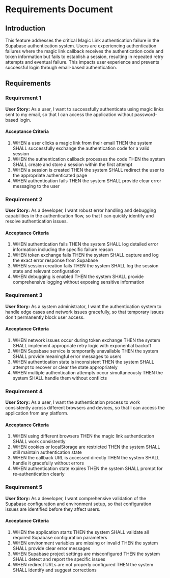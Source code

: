 # Requirements Document

## Introduction

This feature addresses the critical Magic Link authentication failure in the Supabase authentication system. Users are experiencing authentication failures where the magic link callback receives the authentication code and token information but fails to establish a session, resulting in repeated retry attempts and eventual failure. This impacts user experience and prevents successful login through email-based authentication.

## Requirements

### Requirement 1

**User Story:** As a user, I want to successfully authenticate using magic links sent to my email, so that I can access the application without password-based login.

#### Acceptance Criteria

1. WHEN a user clicks a magic link from their email THEN the system SHALL successfully exchange the authentication code for a valid session
2. WHEN the authentication callback processes the code THEN the system SHALL create and store a session within the first attempt
3. WHEN a session is created THEN the system SHALL redirect the user to the appropriate authenticated page
4. WHEN authentication fails THEN the system SHALL provide clear error messaging to the user

### Requirement 2

**User Story:** As a developer, I want robust error handling and debugging capabilities in the authentication flow, so that I can quickly identify and resolve authentication issues.

#### Acceptance Criteria

1. WHEN authentication fails THEN the system SHALL log detailed error information including the specific failure reason
2. WHEN token exchange fails THEN the system SHALL capture and log the exact error response from Supabase
3. WHEN session creation fails THEN the system SHALL log the session state and relevant configuration
4. WHEN debugging is enabled THEN the system SHALL provide comprehensive logging without exposing sensitive information

### Requirement 3

**User Story:** As a system administrator, I want the authentication system to handle edge cases and network issues gracefully, so that temporary issues don't permanently block user access.

#### Acceptance Criteria

1. WHEN network issues occur during token exchange THEN the system SHALL implement appropriate retry logic with exponential backoff
2. WHEN Supabase service is temporarily unavailable THEN the system SHALL provide meaningful error messages to users
3. WHEN authentication state is inconsistent THEN the system SHALL attempt to recover or clear the state appropriately
4. WHEN multiple authentication attempts occur simultaneously THEN the system SHALL handle them without conflicts

### Requirement 4

**User Story:** As a user, I want the authentication process to work consistently across different browsers and devices, so that I can access the application from any platform.

#### Acceptance Criteria

1. WHEN using different browsers THEN the magic link authentication SHALL work consistently
2. WHEN cookies or localStorage are restricted THEN the system SHALL still maintain authentication state
3. WHEN the callback URL is accessed directly THEN the system SHALL handle it gracefully without errors
4. WHEN authentication state expires THEN the system SHALL prompt for re-authentication clearly

### Requirement 5

**User Story:** As a developer, I want comprehensive validation of the Supabase configuration and environment setup, so that configuration issues are identified before they affect users.

#### Acceptance Criteria

1. WHEN the application starts THEN the system SHALL validate all required Supabase configuration parameters
2. WHEN environment variables are missing or invalid THEN the system SHALL provide clear error messages
3. WHEN Supabase project settings are misconfigured THEN the system SHALL detect and report the specific issues
4. WHEN redirect URLs are not properly configured THEN the system SHALL identify and suggest corrections
